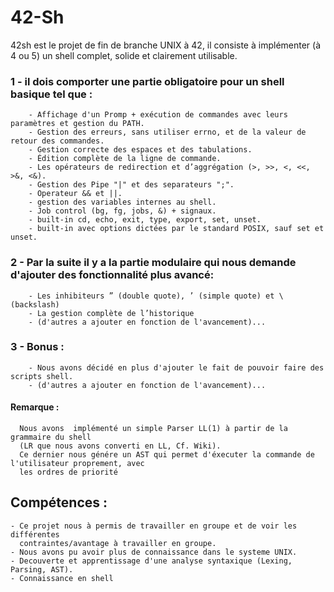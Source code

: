 # 42-Sh

42sh est le projet de fin de branche UNIX à 42, il consiste à implémenter (à 4 ou 5) un shell complet, solide et clairement utilisable.

  ### 1 - il dois comporter une partie obligatoire pour un shell basique tel que :
        - Affichage d'un Promp + exécution de commandes avec leurs paramètres et gestion du PATH.
        - Gestion des erreurs, sans utiliser errno, et de la valeur de retour des commandes.
        - Gestion correcte des espaces et des tabulations.
        - Édition complète de la ligne de commande.
        - Les opérateurs de redirection et d’aggrégation (>, >>, <, <<, >&, <&).
        - Gestion des Pipe "|" et des separateurs ";".
        - Operateur && et ||.
        - gestion des variables internes au shell.
        - Job control (bg, fg, jobs, &) + signaux.
        - built-in cd, echo, exit, type, export, set, unset.
        - built-in avec options dictées par le standard POSIX, sauf set et unset.
        
 ### 2 - Par la suite il y a la partie modulaire qui nous demande d'ajouter des fonctionnalité plus avancé:
        - Les inhibiteurs ” (double quote), ’ (simple quote) et \ (backslash)
        - La gestion complète de l’historique
        - (d'autres a ajouter en fonction de l'avancement)...
        
        
 ### 3 - Bonus :
        - Nous avons décidé en plus d'ajouter le fait de pouvoir faire des scripts shell.
        - (d'autres a ajouter en fonction de l'avancement)...


#### Remarque :
      Nous avons  implémenté un simple Parser LL(1) à partir de la grammaire du shell 
      (LR que nous avons converti en LL, Cf. Wiki).
      Ce dernier nous génére un AST qui permet d'éxecuter la commande de l'utilisateur proprement, avec
      les ordres de priorité


## Compétences :
    - Ce projet nous à permis de travailler en groupe et de voir les différentes
      contraintes/avantage à travailler en groupe.
    - Nous avons pu avoir plus de connaissance dans le systeme UNIX.
    - Decouverte et apprentissage d'une analyse syntaxique (Lexing, Parsing, AST).
    - Connaissance en shell
 
